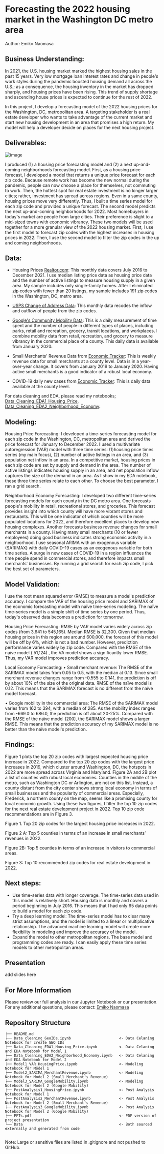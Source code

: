 # Forecasting the 2022 housing market in the Washington DC metro area 
Author: Emiko Naomasa

## Business Understanding:

In 2021, the U.S. housing market marked the highest housing sales in the past 15 years. Very low mortgage loan interest rates and change in people's work styles during the pandemic boosted housing demand all across the U.S.; as a consequence, the housing inventory in the market has dropped sharply, and housing prices have been rising. This trend of supply shortage and ascending house prices is expected to continue for the rest of 2022. 

In this project, I develop a forecasting model of the 2022 housing prices for the Washington, DC, metropolitan area. A targeting stakeholder is a real estate developer who wants to take advantage of the current market and start new housing development in an area that promises a high return. My model will help a developer decide on places for the next housing project.  

## Deliverables: 

![image](https://user-images.githubusercontent.com/38669459/151544970-cc989a08-96ae-4e77-a9ba-72bdb4a35f8e.png)


I produced (1) a housing price forecasting model and (2) a next up-and-coming neighborhoods forecasting model. First, as a housing price forecast, I developed a model that returns a unique price forecast for each zip code. Because remote work has become the new normal during the pandemic, people can now choose a place for themselves, not commuting to work. Then, the hottest spot for real estate investment is no longer larger cities; rather, investment has spread across regions. Even in a same county, housing prices move very differently. Thus, I built a time series model for each zip code and provided a unique forecast. The second model predicts the next up-and-coming neighborhoods for 2022. Most homebuyers in today's market are people from large cities. Their preference is slight to a mid-sized towns with economic vibrancy. These two models will be used together for a more granular view of the 2022 housing market. First, I use the first model to forecast zip codes with the highest increases in housing prices in 2022. Then, I use the second model to filter the zip codes in the up and coming neighborhoods. 


## Data: 

- Housing Prices [Realtor.com](https://www.realtor.com/research/data/): This monthly data covers July 2016 to December 2021. I use median listing price data as housing price data and the number of active listings to measure housing supply in a given area. My sample includes only single-family homes. After I eliminated zip codes with fewer than 20 listings, my sample includes 191 zip codes in the Washington, DC, metro area. 

- [USPS Change of Address Data](https://www.google.com/covid19/mobility/index.html?hl=en): This monthly data recodes the inflow and outflow of people from the zip codes. 

- [Google's Community Mobility Data](https://www.google.com/covid19/mobility/index.html?hl=en): This is a daily measurement of time spent and the number of people in different types of places, including parks, retail and recreation, grocery, transit locations, and workplaces. I combine mobility data from retail, recreation, and grocery to measure vibrancy in the commercial place of a county. This daily data is available from January 2020.   

-	Small Merchants' Revenue Data from [Economic Tracker](https://tracktherecovery.org/): This is weekly revenue data for small merchants at a county level. Data is in a year-over-year change. It covers from January 2019 to January 2020. Having active small merchants is a good indicator of a robust local economy. 

-	COVID-19 daily new cases from [Economic Tracker](https://tracktherecovery.org/): This is daily data available at the county level. 

For data cleaning and EDA, please read my notebooks; [Data_Cleaning_EDA1_Housing_Price](https://github.com/eminaomasa/housing_market_dc/blob/main/Data_Cleaning_EDA1_Housing_Price.ipynb), [Data_Cleaning_EDA2_Neighborhood_Economy](https://github.com/eminaomasa/housing_market_dc/blob/main/Data_Cleaning_EDA2_Neighborhood_Economy.ipynb).

## Modeling: 

Housing Price Forecasting: I developed a time-series forecasting model for each zip code in the Washington, DC, metropolitan area and derived the price forecast for January to December 2022. I used a multivariate autoregression (VAR) model with three time series: (1)housing price times series (my main focus), (2) number of active listings in an area, and (3) population net inflow in an area. In a competitive market, housing prices in each zip code are set by supply and demand in the area. The number of active listings indicates housing supply in an area, and net population inflow captures the size of the demand in an area. As I show in my EDA notebook, these three time series relate to each other. To choose the best parameter, I ran a grid search. 

Neighborhood Economy Forecasting: I developed two different time-series forecasting models for each county in the DC metro area. One forecasts people's mobility in retail, recreational stores, and groceries. This forecast provides insight into which county will have more vibrant stores and restaurants. This will be one indicator of which counties will be more populated locations for 2022, and therefore excellent places to develop new housing complexes. Another forecasts business revenue changes for small merchants in a county. Having many small merchants (10 or fewer employees) doing good business indicates strong economic activity in a neighborhood. I use seasonal ARIMA with an exogenous variable (SARIMAX) with daily COVID-19 cases as an exogenous variable for both time series. A surge in new cases of COVID-19 in a region influences the time people spend in commercial stores, and therefore impacts small merchants’ businesses. By running a grid search for each zip code, I pick the best set of parameters. 


## Model Validation: 
I use the root mean squared error (RMSE) to measure a model's prediction accuracy. I compare the VAR of the housing price model and SARIMAX of the economic forecasting model with naïve time-series modeling. The naïve time-series model is a simple shift of time series by one period. Thus, today's observed data becomes a prediction for tomorrow.  
 
Housing Price Forecasting: RMSE by VAR model varies widely across zip codes (from 3,641 to 545,165). Median RMSE is 32,300. Given that median housing prices in this region are around 600,000, the forecast of this model will be off by 6%, which is not a bad number. However, prediction performance varies widely by zip code. Compared with the RMSE of the naïve model ( 51,124) , the VA model shows a significantly lower RMSE. Thus, my VAR model improves prediction accuracy. 

Local Economy Forecasting:
•	Small merchant revenue:  The RMSE of the SARIMAX model takes from 0.05 to 0.5, with the median at 0.13. Since small merchant revenue changes range from -0.555 to 0.141, the prediction is off by about 10% of the size of the original data. RMSE of the naïve  model is 0.12. This means that the SARIMAX forecast is no different from the naïve model forecast. 

•	Google mobility in the commercial area:  The RMSE of the SARIMAX model varies from 162 to 394, with a median of 285. As the mobility index ranges from -669.0 to 686.0, the prediction is off about 20-25%. Compared with the RMSE of the naïve model (200), the SARIMAX model shows a larger RMSE. This means that the prediction accuracy of my SARIMAX model is no better than the naïve model's prediction.


## Findings:
Figure 1 plots the top 20 zip codes with largest expected housing price increase in 2022. Compared to the top 20 zip codes with the largest price increases in 2019, which cluster around Washington, DC, the hotspots in 2022 are more spread across Virginia and Maryland. 
Figure 2A and 2B plot a list of counties with robust local economies. Counties in the middle of the metro, such as Washington DC or Arlington, are not on this list. Instead, a county distant from the city center shows strong local economy in terms of small businesses and the popularity of commercial areas. Especially, Frederick, a northern county on the map, seems like a promising county for local economic growth.
Using these two figures, I filter the top 10 zip codes for the next real estate development project in 2022. Top 10 zip code recommendations are in Figure 3. 

Figure 1. Top 20 zip codes for the largest housing price increases in 2022. 

Figure 2 A: Top 5 counties in terms of an increase in small merchants’ revenues in 2022.

Figure 2B: Top 5 counties in terms of an increase in visitors to commercial areas. 

Figure 3: Top 10 recommended zip codes for real estate development in 2022. 


## Next steps: 
-	Use time-series data with longer coverage. The time-series data used in this model is relatively short. Housing data is monthly and covers a period beginning in July 2016. This means that I had only 65 data points to build a model for each zip code. 
-	Try a deep learning model: The time-series model has to clear many strict assumptions, and the model is limited to a linear or multiplicative relationship. The advanced machine learning model will create more flexibility in modeling and improve the accuracy of the model.
-	Expand the model to other metropolitan regions. The base model and programming codes are ready. I can easily apply these time series models to other metropolitan areas.  
 
## Presentation
add slides here 

## For More Information 
Please review our full analysis in our Jupyter Notebook or our presentation.
For any additional questions, please contact: [Emiko Naomasa](https://www.linkedin.com/in/emiko-n-58782158/) 



## Repository Structure

```
├── README.md                           
├── Data_cleaning_GeoIDs.ipynb                      <- Data Celaning Notebook for create GEO IDs
├── Data_Cleaning_EDA1_Housing_Price.ipynb          <- Data Celaning and EDA Notebook for Model 1
├── Data_Cleaning_EDA2_Neighborhood_Economy.ipynb   <- Data Celaning and EDA Notebook for Model 2 
├── Model1_VAR_HousingPrice.ipynb                   <- Modeling Notebook for Model 1
├── Model2_SARIMA_MerchantRevenue.ipynb             <- Modeling Notebook for Model 2 (Small Merchant's Revenue)
├── Model3_SARIMA_GoogleMobility.ipynb              <- Modeling Notebook for Model 2 (Google Mobility)
├── PostAnalysis1_HousingPrice.ipynb                <- Post Analysis Notebook for Model 1
├── PostAnalysis2_MerchantRevenue.ipynb             <- Post Analysis Notebook for Model 2 (Small Merchant's Revenue)
├── PostAnalysis3_GoogleMobility.ipynb              <- Post Analysis Notebook for Model 2 (Google Mobility)
├── PPTs.pdf                                        <- PDF version of project presentation
└── Data                                            <- Both sourced externally and generated from code
                           
```  
Note: Large or sensitive files are listed in .gitignore and not pushed to GitHub. 
 
